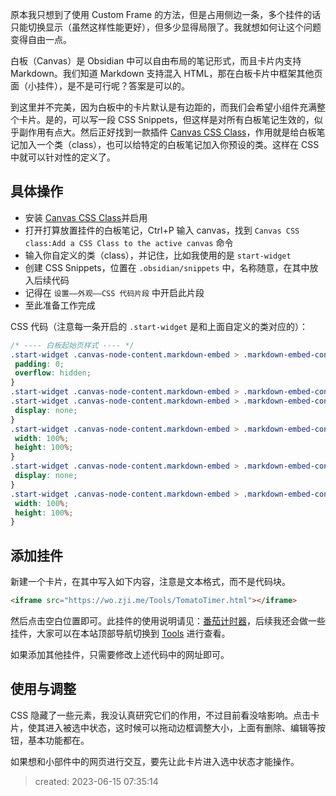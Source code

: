 
原本我只想到了使用 Custom Frame  的方法，但是占用侧边一条，多个挂件的话只能切换显示（虽然这样性能更好），但多少显得局限了。我就想如何让这个问题变得自由一点。

白板（Canvas）是 Obsidian 中可以自由布局的笔记形式，而且卡片内支持 Markdown。我们知道 Markdown 支持混入 HTML，那在白板卡片中框架其他页面（小挂件），是不是可行呢？答案是可以的。

到这里并不完美，因为白板中的卡片默认是有边距的，而我们会希望小组件充满整个卡片。是的，可以写一段 CSS Snippets，但这样是对所有白板笔记生效的，似乎副作用有点大。然后正好找到一款插件 [Canvas CSS Class](https://github.com/Lisandra-dev/obsidian-canvas-css-class)，作用就是给白板笔记加入一个类（class），也可以给特定的白板笔记加入你预设的类。这样在 CSS 中就可以针对性的定义了。

## 具体操作

- 安装 [Canvas CSS Class](https://github.com/Lisandra-dev/obsidian-canvas-css-class)并启用
- 打开打算放置挂件的白板笔记，Ctrl+P 输入 canvas，找到 `Canvas CSS class:Add a CSS Class to the active canvas` 命令
- 输入你自定义的类（class），并记住，比如我使用的是 `start-widget` 
- 创建 CSS Snippets，位置在 `.obsidian/snippets` 中，名称随意，在其中放入后续代码
- 记得在 `设置——外观——CSS 代码片段` 中开启此片段
- 至此准备工作完成

CSS 代码（注意每一条开启的 `.start-widget` 是和上面自定义的类对应的）：

 ```css
/* ---- 白板起始页样式 ---- */
.start-widget .canvas-node-content.markdown-embed > .markdown-embed-content > .markdown-preview-view {
  padding: 0;
  overflow: hidden;
}
.start-widget .canvas-node-content.markdown-embed > .markdown-embed-content > .markdown-preview-view::before,
.start-widget .canvas-node-content.markdown-embed > .markdown-embed-content > .markdown-preview-view::after {
  display: none;
}
.start-widget .canvas-node-content.markdown-embed > .markdown-embed-content > .markdown-preview-view > .markdown-preview-sizer > div {
  width: 100%;
  height: 100%;
}
.start-widget .canvas-node-content.markdown-embed > .markdown-embed-content > .markdown-preview-view > .markdown-preview-sizer > div。markdown-preview-pusher {
  display: none;
}
.start-widget .canvas-node-content.markdown-embed > .markdown-embed-content > .markdown-preview-view > .markdown-preview-sizer > div > iframe {
  width: 100%;
  height: 100%;
}
```

## 添加挂件

新建一个卡片，在其中写入如下内容，注意是文本格式，而不是代码块。

```html
<iframe src="https://wo.zji.me/Tools/TomatoTimer.html"></iframe>
```

然后点击空白位置即可。此挂件的使用说明请见：[番茄计时器](/Tools/TomatoTimer)，后续我还会做一些挂件，大家可以在本站顶部导航切换到 [Tools](/Tools/) 进行查看。

如果添加其他挂件，只需要修改上述代码中的网址即可。

## 使用与调整

CSS 隐藏了一些元素，我没认真研究它们的作用，不过目前看没啥影响。点击卡片，使其进入被选中状态，这时候可以拖动边框调整大小，上面有删除、编辑等按钮，基本功能都在。

如果想和小部件中的网页进行交互，要先让此卡片进入选中状态才能操作。

> created:  2023-06-15 07:35:14